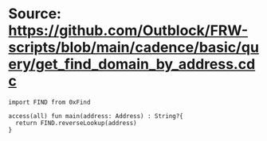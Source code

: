 # Source: https://github.com/Outblock/FRW-scripts/blob/main/cadence/basic/query/get_find_domain_by_address.cdc

```
import FIND from 0xFind

access(all) fun main(address: Address) : String?{
  return FIND.reverseLookup(address)
}
```